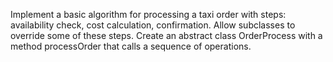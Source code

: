 Implement a basic algorithm for processing a taxi order with steps: availability check, cost calculation, confirmation. Allow subclasses to override some of these steps. Create an abstract class OrderProcess with a method processOrder that calls a sequence of operations.
